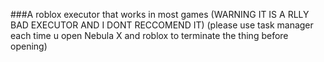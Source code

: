 ###A roblox executor that works in most games (WARNING IT IS A RLLY BAD EXECUTOR AND I DONT RECCOMEND IT) (please use task manager each time u open Nebula X and roblox to terminate the thing before opening)
